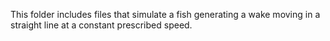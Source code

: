 This folder includes files that simulate a fish generating a wake moving in a straight line at a constant prescribed speed. 
